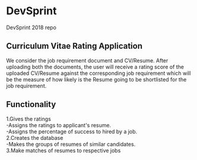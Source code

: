 # DevSprint
DevSprint 2018 repo
<!-- discription about project -->
## Curriculum Vitae Rating Application
We consider the job requirement document and CV/Resume. After uploading both the documents, the user will receive a rating score of the uploaded CV/Resume against the corresponding job requirement which will be the measure of how likely is the Resume going to be shortlisted for the job requirement.
<!-- functionality about aplication-->
## Functionality
1.Gives the ratings  \
    -Assigns the ratings to applicant's resume.  \
    -Assigns the percentage of success to hired by a job.  \
2.Creates the database  \
     -Makes the groups of resumes of similar candidates.  \
3.Make matches of resumes to respective jobs  
